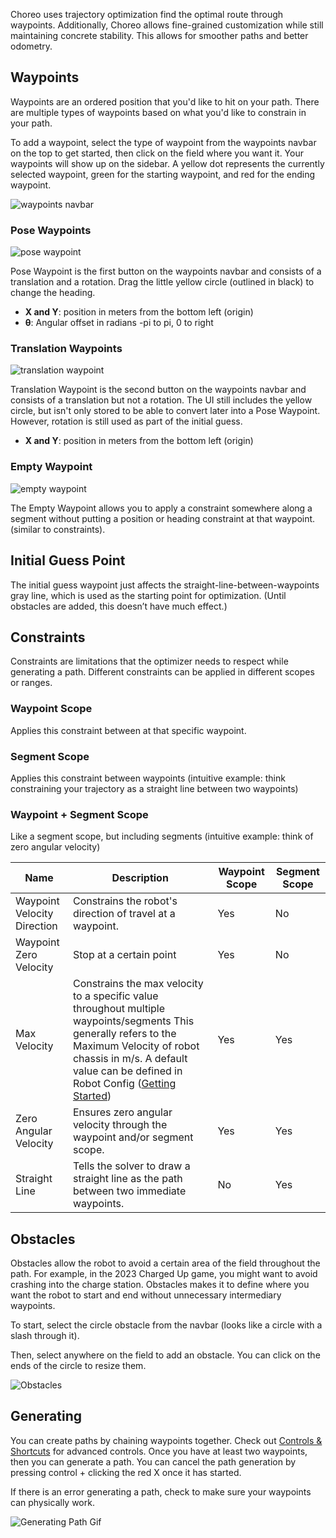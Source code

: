 Choreo uses trajectory optimization find the optimal route through waypoints. Additionally, Choreo allows fine-grained customization while still maintaining concrete stability. This allows for smoother paths and better odometry.

## Waypoints

Waypoints are an ordered position that you'd like to hit on your path. There are multiple types of waypoints based on what you'd like to constrain in your path.

To add a waypoint, select the type of waypoint from the waypoints navbar on the top to get started, then click on the field where you want it. Your waypoints will show up on the sidebar. A yellow dot represents the currently selected waypoint, green for the starting waypoint, and red for the ending waypoint.

![waypoints navbar](../media/waypoints+navbar.png)

### Pose Waypoints

![pose waypoint](../media/pose_waypoint.png)

Pose Waypoint is the first button on the waypoints navbar and consists of a translation and a rotation. Drag the little yellow circle (outlined in black) to change the heading.

- **X and Y**: position in meters from the bottom left (origin)
- **θ**: Angular offset in radians -pi to pi, 0 to right

### Translation Waypoints

![translation waypoint](../media/translation_waypoint.png)

Translation Waypoint is the second button on the waypoints navbar and consists of a translation but not a rotation. The UI still includes the yellow circle, but isn't only stored to be able to convert later into a Pose Waypoint. However, rotation is still used as part of the initial guess.

- **X and Y**: position in meters from the bottom left (origin)

### Empty Waypoint

![empty waypoint](../media/empty_waypoint.png)

The Empty Waypoint allows you to apply a constraint somewhere along a segment without putting a position or heading constraint at that waypoint. (similar to constraints).

## Initial Guess Point

The initial guess waypoint just affects the straight-line-between-waypoints gray line, which is used as the starting point for optimization. (Until obstacles are added, this doesn’t have much effect.)

## Constraints

Constraints are limitations that the optimizer needs to respect while generating a path. Different constraints can be applied in different scopes or ranges.

### Waypoint Scope

Applies this constraint between at that specific waypoint.

### Segment Scope

Applies this constraint between waypoints (intuitive example: think constraining your trajectory as a straight line between two waypoints)

### Waypoint + Segment Scope

Like a segment scope, but including segments (intuitive example: think of zero angular velocity)

| Name                        | Description                                                                                                                                                                                                                                          | Waypoint Scope | Segment Scope |
| --------------------------- | ---------------------------------------------------------------------------------------------------------------------------------------------------------------------------------------------------------------------------------------------------- | -------------- | ------------- |
| Waypoint Velocity Direction | Constrains the robot's direction of travel at a waypoint.                                                                                                                                                                                            | Yes            | No            |
| Waypoint Zero Velocity      | Stop at a certain point                                                                                                                                                                                                                              | Yes            | No            |
| Max Velocity                | Constrains the max velocity to a specific value throughout multiple waypoints/segments This generally refers to the Maximum Velocity of robot chassis in m/s. A default value can be defined in Robot Config ([Getting Started](../robot-config.md)) | Yes            | Yes           |
| Zero Angular Velocity       | Ensures zero angular velocity through the waypoint and/or segment scope.                                                                                                                                                                             | Yes            | Yes           |
| Straight Line               | Tells the solver to draw a straight line as the path between two immediate waypoints.                                                                                                                                                                | No             | Yes           |

## Obstacles

Obstacles allow the robot to avoid a certain area of the field throughout the path. For example, in the 2023 Charged Up game, you might want to avoid crashing into the charge station. Obstacles makes it to define where you want the robot to start and end without unnecessary intermediary waypoints.

To start, select the circle obstacle from the navbar (looks like a circle with a slash through it).

Then, select anywhere on the field to add an obstacle. You can click on the ends of the circle to resize them.

![Obstacles](../media/obstacles.png)

## Generating

You can create paths by chaining waypoints together. Check out [Controls & Shortcuts](./controls-shortcuts.md) for advanced controls. Once you have at least two waypoints, then you can generate a path. You can cancel the path generation by pressing control + clicking the red X once it has started.

If there is an error generating a path, check to make sure your waypoints can physically work.

![Generating Path Gif](../media/generating_path.gif)
